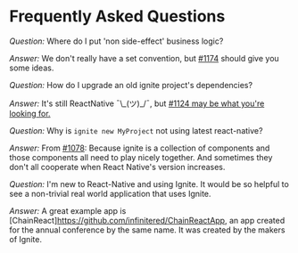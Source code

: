 # Frequently Asked Questions

*Question:* Where do I put 'non side-effect' business logic?

*Answer:* We don't really have a set convention, but [#1174](https://github.com/infinitered/ignite/issues/1174) should give you some ideas.

*Question:* How do I upgrade an old ignite project's dependencies?

*Answer:* It's still ReactNative ¯\\\_(ツ)\_/¯, but [#1124 may be what you're looking for.](https://github.com/infinitered/ignite/issues/1124)

*Question:* Why is `ignite new MyProject` not using latest react-native?

*Answer:* From [#1078](https://github.com/infinitered/ignite/issues/1078): Because ignite is a collection of components and those components all need to play nicely together. And sometimes they don't all cooperate when React Native's version increases.

*Question:* I'm new to React-Native and using Ignite. It would be so helpful to see a non-trivial real world application that uses Ignite.

*Answer:* A great example app is [ChainReact]https://github.com/infinitered/ChainReactApp, an app created for the annual conference by the same name. It was created by the makers of Ignite.
